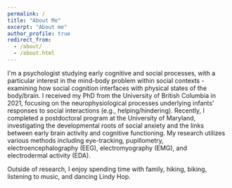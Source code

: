 ```yaml
---
permalink: /
title: "About Me"
excerpt: "About me"
author_profile: true
redirect_from: 
  - /about/
  - /about.html
---
```


I'm a psychologist studying early cognitive and social processes, with a particular interest in the mind-body problem within social contexts - examining how social cognition interfaces with physical states of the body/brain. I received my PhD from the University of British Columbia in 2021, focusing on the neurophysiological processes underlying infants’ responses to social interactions (e.g., helping/hindering). Recently, I completed a postdoctoral program at the University of Maryland, investigating the developmental roots of social anxiety and the links between early brain activity and cognitive functioning. My research utilizes various methods including eye-tracking, pupillometry, electroencephalography (EEG), electromyography (EMG), and electrodermal activity (EDA).

Outside of research, I enjoy spending time with family, hiking, biking, listening to music, and dancing Lindy Hop.
